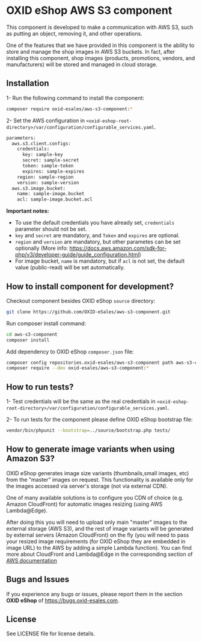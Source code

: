 OXID eShop AWS S3 component
===========================

This component is developed to make a communication with AWS S3, such as putting an object, 
removing it, and other operations.

One of the features that we have provided in this component is the ability to store and manage 
the shop images in AWS S3 buckets.
In fact, after installing this component, shop images (products, promotions, vendors, and manufacturers) will 
be stored and managed in cloud storage.

## Installation

1- Run the following command to install the component:

```bash
composer require oxid-esales/aws-s3-component:*
```

2- Set the AWS configuration in `<oxid-eshop-root-directory>/var/configuration/configurable_services.yaml`.

```bash
parameters:
  aws.s3.client.configs:
    credentials:
      key: sample-key
      secret: sample-secret
      token: sample-token
      expires: sample-expires
    region: sample-region
    version: sample-version
  aws.s3.image.bucket:
    name: sample-image.bucket
    acl: sample-image.bucket.acl
```

**Important notes:** 

- To use the default credentials you have already set, `credentials` parameter should not be set.
- `key` and `secret` are mandatory, and `Token` and `expires` are optional.
- `region` and `version` are mandatory, but other parametes can be set optionally (More info: https://docs.aws.amazon.com/sdk-for-php/v3/developer-guide/guide_configuration.html) 
- For image bucket, `name` is mandatory, but if `acl` is not set, the default value (public-read) will be set automatically.

## How to install component for development?

Checkout component besides OXID eShop `source` directory:

```bash
git clone https://github.com/OXID-eSales/aws-s3-component.git
```

Run composer install command:

```bash
cd aws-s3-component
composer install
```

Add dependency to OXID eShop `composer.json` file:

```bash
composer config repositories.oxid-esales/aws-s3-component path aws-s3-component
composer require --dev oxid-esales/aws-s3-component:*
```

## How to run tests?

1- Test credentials will be the same as the real credentials 
in `<oxid-eshop-root-directory>/var/configuration/configurable_services.yaml`.

2- To run tests for the component please define OXID eShop bootstrap file:

```bash
vendor/bin/phpunit --bootstrap=../source/bootstrap.php tests/
```

## How to generate image variants when using Amazon S3?

OXID eShop generates image size variants (thumbnails,small images, etc) from the "master" images on request.
This functionality is available only for the images accessed via server's storage (not via external CDN).

One of many available solutions is to configure you CDN of choice (e.g. Amazon CloudFront) 
for automatic images resizing (using AWS Lambda@Edge).

After doing this you will need to upload only main "master" images to the external storage (AWS S3),
and the rest of image variants will be generated by external servers (Amazon CloudFront) on the fly
(you will need to pass your resized image requirements (for OXID eShop they are embedded in image URL)
to the AWS by adding a simple Lambda function).
You can find more about CloudFront and Lambda@Edge in the corresponding section of
[AWS documentation](https://aws.amazon.com/de/blogs/networking-and-content-delivery/resizing-images-with-amazon-cloudfront-lambdaedge-aws-cdn-blog/)

## Bugs and Issues

If you experience any bugs or issues, please report them in the section **OXID eShop** of https://bugs.oxid-esales.com.

## License

See LICENSE file for license details.

